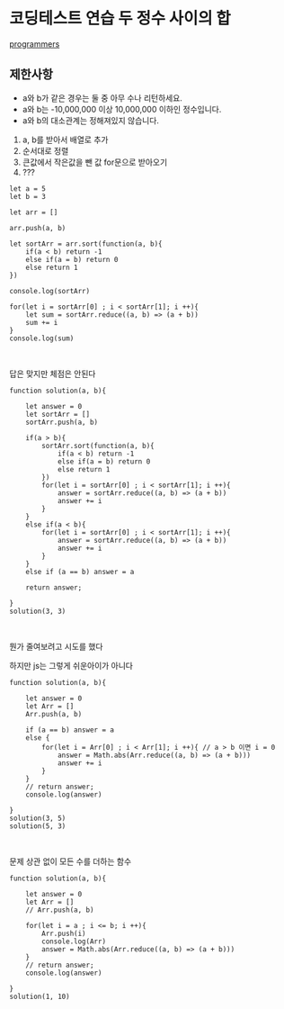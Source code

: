 # 코딩테스트 연습 두 정수 사이의 합

[programmers](https://programmers.co.kr/learn/courses/30/lessons/12912)

## 제한사항
- a와 b가 같은 경우는 둘 중 아무 수나 리턴하세요.
- a와 b는 -10,000,000 이상 10,000,000 이하인 정수입니다.
- a와 b의 대소관계는 정해져있지 않습니다.


1. a, b를 받아서 배열로 추가
2. 순서대로 정렬
3. 큰값에서 작은값을 뺀 값 for문으로 받아오기 
4. ???

```
let a = 5
let b = 3

let arr = []

arr.push(a, b)

let sortArr = arr.sort(function(a, b){
    if(a < b) return -1
    else if(a = b) return 0
    else return 1
})

console.log(sortArr)

for(let i = sortArr[0] ; i < sortArr[1]; i ++){
    let sum = sortArr.reduce((a, b) => (a + b))
    sum += i
}
console.log(sum)
```
<br>

답은 맞지만 체점은 안된다
```
function solution(a, b){

    let answer = 0
    let sortArr = []
    sortArr.push(a, b)

    if(a > b){
        sortArr.sort(function(a, b){
            if(a < b) return -1
            else if(a = b) return 0
            else return 1
        })
        for(let i = sortArr[0] ; i < sortArr[1]; i ++){
            answer = sortArr.reduce((a, b) => (a + b))
            answer += i
        }
    }
    else if(a < b){
        for(let i = sortArr[0] ; i < sortArr[1]; i ++){
            answer = sortArr.reduce((a, b) => (a + b))
            answer += i
        }
    }
    else if (a == b) answer = a

    return answer;

}
solution(3, 3)
```
<br>

뭔가 줄여보려고 시도를 했다

하지만 js는 그렇게 쉬운아이가 아니다
```
function solution(a, b){

    let answer = 0
    let Arr = []
    Arr.push(a, b)

    if (a == b) answer = a
    else {
        for(let i = Arr[0] ; i < Arr[1]; i ++){ // a > b 이면 i = 0
            answer = Math.abs(Arr.reduce((a, b) => (a + b))) 
            answer += i
        }
    }
    // return answer;
    console.log(answer)

}
solution(3, 5)
solution(5, 3)

```
<br>

문제 상관 없이 모든 수를 더하는 함수
```
function solution(a, b){

    let answer = 0
    let Arr = []
    // Arr.push(a, b)

    for(let i = a ; i <= b; i ++){
        Arr.push(i)
        console.log(Arr)
        answer = Math.abs(Arr.reduce((a, b) => (a + b))) 
    }
    // return answer;
    console.log(answer)

}
solution(1, 10)
```
